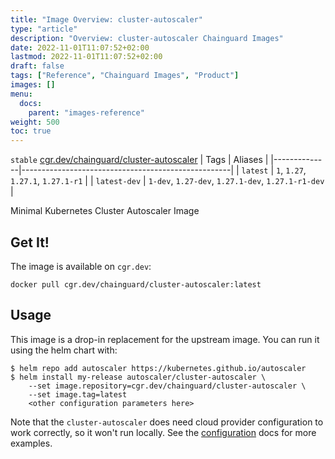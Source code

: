```yaml
---
title: "Image Overview: cluster-autoscaler"
type: "article"
description: "Overview: cluster-autoscaler Chainguard Images"
date: 2022-11-01T11:07:52+02:00
lastmod: 2022-11-01T11:07:52+02:00
draft: false
tags: ["Reference", "Chainguard Images", "Product"]
images: []
menu:
  docs:
    parent: "images-reference"
weight: 500
toc: true
---
```


`stable` [cgr.dev/chainguard/cluster-autoscaler](https://github.com/chainguard-images/images/tree/main/images/cluster-autoscaler)
| Tags         | Aliases                                            |
|--------------|----------------------------------------------------|
| `latest`     | `1`, `1.27`, `1.27.1`, `1.27.1-r1`                 |
| `latest-dev` | `1-dev`, `1.27-dev`, `1.27.1-dev`, `1.27.1-r1-dev` |



Minimal Kubernetes Cluster Autoscaler Image

## Get It!

The image is available on `cgr.dev`:

```
docker pull cgr.dev/chainguard/cluster-autoscaler:latest
```

## Usage

This image is a drop-in replacement for the upstream image.
You can run it using the helm chart with:

```shell
$ helm repo add autoscaler https://kubernetes.github.io/autoscaler
$ helm install my-release autoscaler/cluster-autoscaler \
    --set image.repository=cgr.dev/chainguard/cluster-autoscaler \
    --set image.tag=latest
    <other configuration parameters here>
```

Note that the `cluster-autoscaler` does need cloud provider configuration to work correctly, so it won't run locally.
See the [configuration](https://github.com/kubernetes/autoscaler/tree/master/charts/cluster-autoscaler) docs for more examples.

